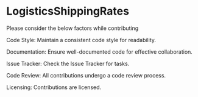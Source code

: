# LogisticsShippingRates

Please consider the below factors while contributing

Code Style:
Maintain a consistent code style for readability.

Documentation:
Ensure well-documented code for effective collaboration.

Issue Tracker:
Check the Issue Tracker for tasks.

Code Review:
All contributions undergo a code review process.

Licensing:
Contributions are licensed.
